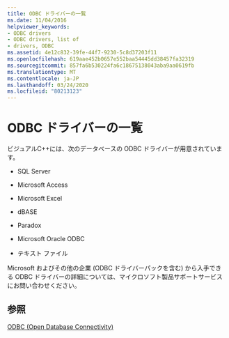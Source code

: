 ```yaml
---
title: ODBC ドライバーの一覧
ms.date: 11/04/2016
helpviewer_keywords:
- ODBC drivers
- ODBC drivers, list of
- drivers, ODBC
ms.assetid: 4e12c832-39fe-44f7-9230-5c8d37203f11
ms.openlocfilehash: 619aae452b0657e552baa54445dd38457fa32319
ms.sourcegitcommit: 857fa6b530224fa6c18675138043aba9aa0619fb
ms.translationtype: MT
ms.contentlocale: ja-JP
ms.lasthandoff: 03/24/2020
ms.locfileid: "80213123"
---
```

# <a name="odbc-driver-list"></a>ODBC ドライバーの一覧

ビジュアルC++には、次のデータベースの ODBC ドライバーが用意されています。

- SQL Server

- Microsoft Access

- Microsoft Excel

- dBASE

- Paradox

- Microsoft Oracle ODBC

- テキスト ファイル

Microsoft およびその他の企業 (ODBC ドライバーパックを含む) から入手できる ODBC ドライバーの詳細については、マイクロソフト製品サポートサービスにお問い合わせください。

## <a name="see-also"></a>参照

[ODBC (Open Database Connectivity)](../../data/odbc/open-database-connectivity-odbc.md)
